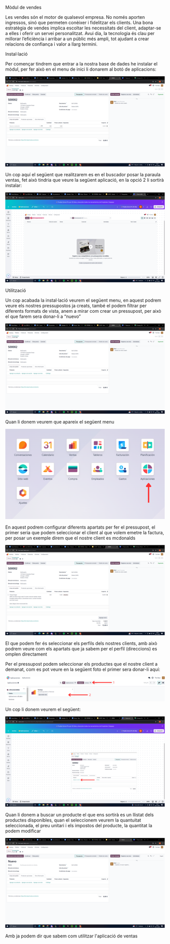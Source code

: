Mòdul de vendes







Les vendes són el motor de qualsevol empresa. No només aporten ingressos, sinó que permeten conèixer i fidelitzar els clients. Una bona estratègia de vendes implica escoltar les necessitats del client, adaptar-se a elles i oferir un servei personalitzat. Avui dia, la tecnologia és clau per millorar l’eficiència i arribar a un públic més ampli, tot ajudant a crear relacions de confiança i valor a llarg termini.







Instal·lació

Per començar tindrem que entrar a la nostra base de dades he instalar el mòdul, per fer això en el menu de inici li donarem al botó de aplicacions:

![image1.png](/image1.png)

Un cop aquí el següent que realitzarem es en el buscador posar la paraula ventas, fet això tindria que veure la següent aplicació, en la opció 2 li sortirà instalar:

![image2.png](/image2.png)

Utilització

Un cop acabada la instal·lació veurem el següent menu, en aquest podrem veure els nostres pressupostos ja creats, també el podem filtrar per diferents formats de vista, anem a mirar com crear un pressupost, per això el que farem sera donar-li a “nuevo”


![image3.png](/image3.png)


Quan li donem veurem que apareix el següent menu


![image4.png](/image4.png)




En aquest podrem configurar diferents apartats per fer el pressupost, el primer seria que podem seleccionar el client al que volem emetre la factura, per posar un exemple direm que el nostre client es mcdonalds



![image5.png](/image5.png)



El que podem fer és seleccionar els perfils dels nostres clients, amb això podrem veure com els apartats que ja sabem per el perfil (direccions) es omplen directament



Per el pressupost podem seleccionar els productes que el nostre client a demanat, com es pot veure en la següent foto el primer sera donar-li aquí:

![image6.png](/image6.png)

Un cop li donem veurem el següent:


![image7.png](/image7.png)




Quan li donem a buscar un producte el que ens sortirà es un llistat dels productes disponibles, quan el seleccionem veurem la quantuitat seleccionada, el preu unitari i els impostos del producte, la quantitat la podem modificar



![image8.png](/image8.png)



Amb ja podem dir que sabem com utilitzar l'aplicació de ventas 



 

































